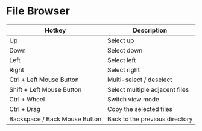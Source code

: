 # File Browser

| Hotkey                        | Description                    |
| ----------------------------- | ------------------------------ |
| Up                            | Select up                      |
| Down                          | Select down                    |
| Left                          | Select left                    |
| Right                         | Select right                   |
| Ctrl + Left Mouse Button      | Multi-select / deselect        |
| Shift + Left Mouse Button     | Select multiple adjacent files |
| Ctrl + Wheel                  | Switch view mode               |
| Ctrl + Drag                   | Copy the selected files        |
| Backspace / Back Mouse Button | Back to the previous directory |